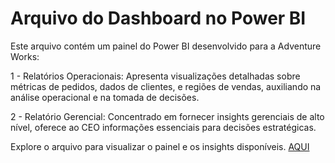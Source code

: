 # Arquivo do Dashboard no Power BI

Este arquivo contém um painel do Power BI desenvolvido para a Adventure Works:

1 - Relatórios Operacionais: Apresenta visualizações detalhadas sobre métricas de pedidos, dados de clientes,
e regiões de vendas, auxiliando na análise operacional e na tomada de decisões.

2 - Relatório Gerencial: Concentrado em fornecer insights gerenciais de alto nível,
oferece ao CEO informações essenciais para decisões estratégicas.

Explore o arquivo para visualizar o painel e os insights disponíveis. [AQUI](https://drive.google.com/drive/folders/14jENFAfIWXi2BxGd9a0pZxWmmtqj7h_h)
